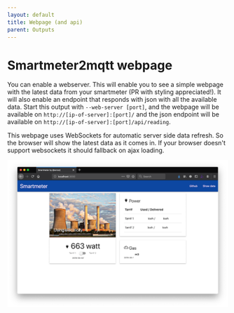 ```yaml
---
layout: default
title: Webpage (and api)
parent: Outputs
---
```


# Smartmeter2mqtt webpage

You can enable a webserver. This will enable you to see a simple webpage with the latest data from your smartmeter (PR with styling appreciated!). It will also enable an endpoint that responds with json with all the available data. Start this output with `--web-server [port]`, and the webpage will be available on `http://[ip-of-server]:[port]/` and the json endpoint will be available on `http://[ip-of-server]:[port]/api/reading`.

This webpage uses WebSockets for automatic server side data refresh. So the browser will show the latest data as it comes in. If your browser doesn't support websockets it should fallback on ajax loading.

![Screenshot of smartmeter2mqtt web page](../assets/images/screenshot_web.png)
